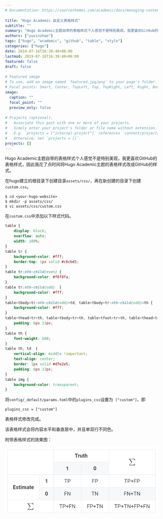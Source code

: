 ```yaml
---
# Documentation: https://sourcethemes.com/academic/docs/managing-content/

title: "Hugo Academic 自定义表格样式"
subtitle: ""
summary: "Hugo Academic主题自带的表格样式个人感觉不是特别美观，我更喜欢GitHub的表格样式，因此我花了点时间将Hugo Academic主题的表格样式改成GitHub的样式。"
authors: ["yuxinzhao"]
tags: ["hugo", "academic", "github", "table", "style"]
categories: ["hugo"]
date: 2019-07-16T16:39:48+08:00
lastmod: 2019-07-16T16:39:48+08:00
featured: false
draft: false

# Featured image
# To use, add an image named `featured.jpg/png` to your page's folder.
# Focal points: Smart, Center, TopLeft, Top, TopRight, Left, Right, BottomLeft, Bottom, BottomRight.
image:
  caption: ""
  focal_point: ""
  preview_only: false

# Projects (optional).
#   Associate this post with one or more of your projects.
#   Simply enter your project's folder or file name without extension.
#   E.g. `projects = ["internal-project"]` references `content/project/deep-learning/index.md`.
#   Otherwise, set `projects = []`.
projects: []
---
```


Hugo Academic主题自带的表格样式个人感觉不是特别美观，我更喜欢GitHub的表格样式，因此我花了点时间将Hugo Academic主题的表格样式改成GitHub的样式。

在hugo建立的根目录下创建目录`assets/css/`，再在新创建的目录下创建`custom.css`。

```shell
$ cd <your-hugo-website>
$ mkdir -p assets/css/
$ vi assets/css/custom.css
```

在`custom.css`中添加以下样式代码。

```css
table {
	display: block;
	overflow: auto;
	width: 100%;
}
table tr {
	background-color: #fff;
	border-top: 1px solid #c6cbd1;
}
table tr:nth-child(even) {
	background-color: #f6f8fa; 
}
table tr:nth-child(odd)  {
	background-color: #fff; 
}
table>tbody>tr:nth-child(odd)>td, table>tbody>tr:nth-child(odd)>th {
	background-color: #fff;
}
table>thead>tr>th, table>tbody>tr>th, table>tfoot>tr>th, table>thead>tr>td, table>tbody>tr>td, table>tfoot>tr>td {
    padding: 6px 13px;
}
table th {
	font-weight: 600;
}
table th, td  {
	vertical-align: middle !important;
	text-align: center;
	border: 1px solid #dfe2e5;
	padding: 6px 13px;
}
table img {
	background-color: transparent;
}
```

将`config/_default/params.toml`中的`plugins_css`设置为` ["custom"]`，即

```
plugins_css = ["custom"]
```

表格样式修改完成。

该表格样式会将内容水平和垂直居中，并且单双行不同色。

附带表格样式的效果图：

![1563267815215](image/1563267815215.png)

